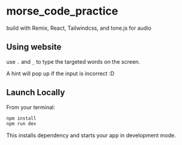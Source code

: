 # morse_code_practice

build with Remix, React, Tailwindcss, and tone.js for audio


## Using website

use `.` and `_` to type the targeted words on the screen.

A hint will pop up if the input is incorrect :D

## Launch Locally

From your terminal:

```sh
npm install
npm run dev
```
This installs dependency and starts your app in development mode.

